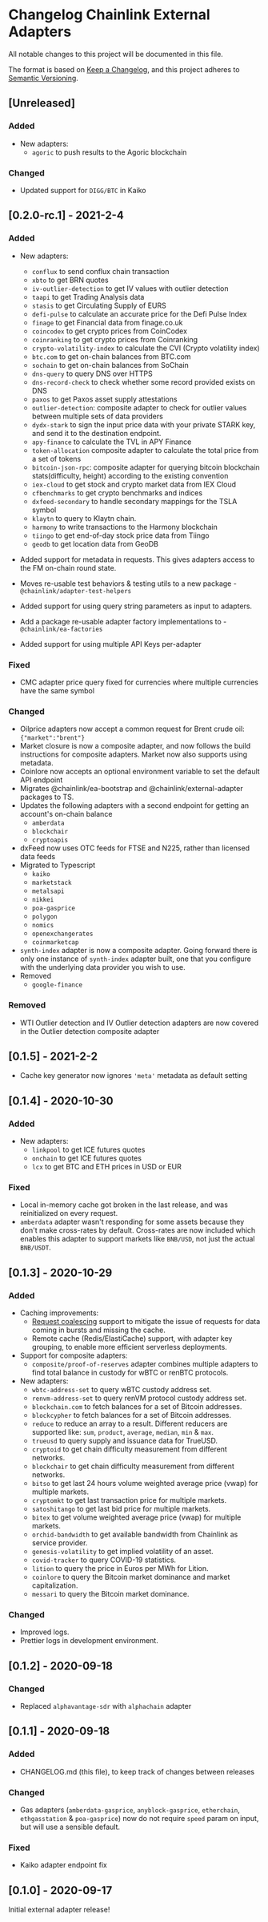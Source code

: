 # Changelog Chainlink External Adapters

All notable changes to this project will be documented in this file.

The format is based on [Keep a Changelog](https://keepachangelog.com/en/1.0.0/), and this project adheres to [Semantic Versioning](https://semver.org/spec/v2.0.0.html).

## [Unreleased]

### Added

- New adapters:
  - `agoric` to push results to the Agoric blockchain

### Changed

- Updated support for `DIGG/BTC` in Kaiko

## [0.2.0-rc.1] - 2021-2-4

### Added

- New adapters:
  - `conflux` to send conflux chain transaction
  - `xbto` to get BRN quotes
  - `iv-outlier-detection` to get IV values with outlier detection
  - `taapi` to get Trading Analysis data
  - `stasis` to get Circulating Supply of EURS
  - `defi-pulse` to calculate an accurate price for the Defi Pulse Index
  - `finage` to get Financial data from finage.co.uk
  - `coincodex` to get crypto prices from CoinCodex
  - `coinranking` to get crypto prices from Coinranking
  - `crypto-volatility-index` to calculate the CVI (Crypto volatility index)
  - `btc.com` to get on-chain balances from BTC.com
  - `sochain` to get on-chain balances from SoChain
  - `dns-query` to query DNS over HTTPS
  - `dns-record-check` to check whether some record provided exists on DNS
  - `paxos` to get Paxos asset supply attestations
  - `outlier-detection`: composite adapter to check for outlier values between multiple sets of data providers
  - `dydx-stark` to sign the input price data with your private STARK key, and send it to the destination endpoint.
  - `apy-finance` to calculate the TVL in APY Finance
  - `token-allocation` composite adapter to calculate the total price from a set of tokens
  - `bitcoin-json-rpc`: composite adapter for querying bitcoin blockchain stats(difficulty, height) according to the existing convention
  - `iex-cloud` to get stock and crypto market data from IEX Cloud
  - `cfbenchmarks` to get crypto benchmarks and indices
  - `dxfeed-secondary` to handle secondary mappings for the TSLA symbol
  - `klaytn` to query to Klaytn chain.
  - `harmony` to write transactions to the Harmony blockchain
  - `tiingo` to get end-of-day stock price data from Tiingo
  - `geodb` to get location data from GeoDB
- Added support for metadata in requests. This gives adapters access to the FM on-chain round state.
- Moves re-usable test behaviors & testing utils to a new package - `@chainlink/adapter-test-helpers`
- Added support for using query string parameters as input to adapters.
- Add a package re-usable adapter factory implementations to - `@chainlink/ea-factories`

- Added support for using multiple API Keys per-adapter

### Fixed

- CMC adapter price query fixed for currencies where multiple currencies have the same symbol

### Changed

- Oilprice adapters now accept a common request for Brent crude oil: `{"market":"brent"}`
- Market closure is now a composite adapter, and now follows the build instructions for composite adapters. Market
  now also supports using metadata.
- Coinlore now accepts an optional environment variable to set the default API endpoint
- Migrates @chainlink/ea-bootstrap and @chainlink/external-adapter packages to TS.
- Updates the following adapters with a second endpoint for getting an account's on-chain balance
  - `amberdata`
  - `blockchair`
  - `cryptoapis`
- dxFeed now uses OTC feeds for FTSE and N225, rather than licensed data feeds
- Migrated to Typescript
  - `kaiko`
  - `marketstack`
  - `metalsapi`
  - `nikkei`
  - `poa-gasprice`
  - `polygon`
  - `nomics`
  - `openexchangerates`
  - `coinmarketcap`
- `synth-index` adapter is now a composite adapter. Going forward there is only one instance of `synth-index` adapter built, one that you configure with the underlying data provider you wish to use.
- Removed
  - `google-finance`

### Removed

- WTI Outlier detection and IV Outlier detection adapters are now covered in the Outlier detection composite adapter

## [0.1.5] - 2021-2-2

- Cache key generator now ignores `'meta'` metadata as default setting

## [0.1.4] - 2020-10-30

### Added

- New adapters:
  - `linkpool` to get ICE futures quotes
  - `onchain` to get ICE futures quotes
  - `lcx` to get BTC and ETH prices in USD or EUR

### Fixed

- Local in-memory cache got broken in the last release, and was reinitialized on every request.
- `amberdata` adapter wasn't responding for some assets because they don't make cross-rates by default. Cross-rates are now included which enables this adapter to support markets like `BNB/USD`, not just the actual `BNB/USDT`.

## [0.1.3] - 2020-10-29

### Added

- Caching improvements:
  - [Request coalescing](https://aws.amazon.com/builders-library/caching-challenges-and-strategies/) support to mitigate the issue of requests for data coming in bursts and missing the cache.
  - Remote cache (Redis/ElastiCache) support, with adapter key grouping, to enable more efficient serverless deployments.
- Support for composite adapters:
  - `composite/proof-of-reserves` adapter combines multiple adapters to find total balance in custody for wBTC or renBTC protocols.
- New adapters:
  - `wbtc-address-set` to query wBTC custody address set.
  - `renvm-address-set` to query renVM protocol custody address set.
  - `blockchain.com` to fetch balances for a set of Bitcoin addresses.
  - `blockcypher` to fetch balances for a set of Bitcoin addresses.
  - `reduce` to reduce an array to a result. Different reducers are supported like: `sum`, `product`, `average`, `median`, `min` & `max`.
  - `trueusd` to query supply and issuance data for TrueUSD.
  - `cryptoid` to get chain difficulty measurement from different networks.
  - `blockchair` to get chain difficulty measurement from different networks.
  - `bitso` to get last 24 hours volume weighted average price (vwap) for multiple markets.
  - `cryptomkt` to get last transaction price for multiple markets.
  - `satoshitango` to get last bid price for multiple markets.
  - `bitex` to get volume weighted average price (vwap) for multiple markets.
  - `orchid-bandwidth` to get available bandwidth from Chainlink as service provider.
  - `genesis-volatility` to get implied volatility of an asset.
  - `covid-tracker` to query COVID-19 statistics.
  - `lition` to query the price in Euros per MWh for Lition.
  - `coinlore` to query the Bitcoin market dominance and market capitalization.
  - `messari` to query the Bitcoin market dominance.

### Changed

- Improved logs.
- Prettier logs in development environment.

## [0.1.2] - 2020-09-18

### Changed

- Replaced `alphavantage-sdr` with `alphachain` adapter

## [0.1.1] - 2020-09-18

### Added

- CHANGELOG.md (this file), to keep track of changes between releases

### Changed

- Gas adapters (`amberdata-gasprice`, `anyblock-gasprice`, `etherchain`, `ethgasstation` & `poa-gasprice`) now do not require `speed` param on input, but will use a sensible default.

### Fixed

- Kaiko adapter endpoint fix

## [0.1.0] - 2020-09-17

Initial external adapter release!
